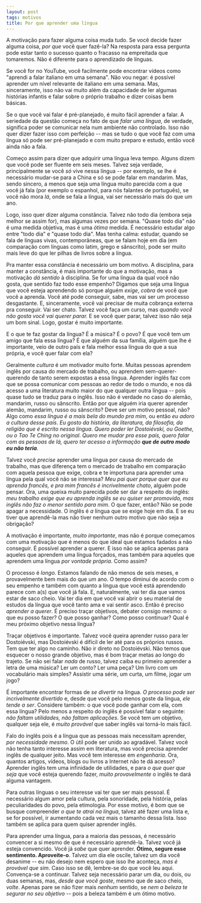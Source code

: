 ```yaml
---
layout: post
tags: motivos
title: Por que aprender uma língua
---
```


A motivação para fazer alguma coisa muda tudo. Se você decide fazer alguma coisa, *por que* você quer fazê-la? Na resposta para essa pergunta pode estar tanto o sucesso quanto o fracasso na empreitada que tomaremos. Não é diferente para o aprendizado de línguas.

Se você for no YouTube, você facilmente pode encontrar vídeos como "aprendi a falar italiano em uma semana". Não vou negar: é possível aprender um nível relevante de italiano em uma semana. Mas, sinceramente, isso não vai muito além da capacidade de ler algumas histórias infantis e falar sobre o próprio trabalho e dizer coisas bem básicas.

Se o que você vai falar é pré-planejado, é muito fácil aprender a falar. A seriedade da questão começa no fato de que *falar uma língua*, de verdade, significa poder se comunicar nela num ambiente não controlado. Isso não quer dizer fazer isso com perfeição -- mas se tudo o que você faz com uma língua só pode ser pré-planejado e com muito preparo e estudo, então você ainda não a fala.

Começo assim para dizer que adquirir uma língua leva tempo. Alguns dizem que você pode ser fluente em seis meses. Talvez seja verdade, principalmente se você *só* vive nessa língua -- por exemplo, se lhe é necessário mudar-se para a China e só se pode falar em mandarim. Mas, sendo sincero, a menos que seja uma língua muito parecida com a que você já fala (por exemplo o espanhol, para nós falantes de português), se você não mora *lá*, onde se fala a língua, vai ser necessário mais do que um ano.

Logo, isso quer dizer alguma constância. Talvez não todo dia (embora seja melhor se assim for), mas algumas vezes por semana. "Quase todo dia" não é uma medida objetiva, mas é uma *ótima* medida. É necessário estudar algo entre "todo dia" e "quase todo dia". Mas tenha calma: estudar, quando se fala de línguas vivas, contemporâneas, que se falam hoje em dia (em comparação com línguas como latim, grego e sânscrito), pode ser muito mais leve do que ler pilhas de livros sobre a língua. 

Pra manter essa constância é necessário um bom motivo. A disciplina, para manter a constância, é mais importante do que a motivação, mas a motivação *dá sentido* à disciplina. Se for uma língua da qual você não gosta, que sentido faz todo esse empenho? Digamos que seja uma língua que você esteja aprendendo só porque alguém *exige*, *cobra* de você que você a aprenda. Você até pode conseguir, sabe, mas vai ser um processo desgastante. E, sinceramente, você vai precisar de muita cobrança externa pra conseguir. Vai ser chato. Talvez você faça um curso, mas *quando você não gosta você vai querer parar.* E se você quer parar, talvez isso não seja um bom sinal. Logo, gostar é muito importante.

E o que te faz gostar da língua? É a música? É o povo? É que você tem um amigo que fala essa língua? É que alguém da sua família, alguém que lhe é importante, veio de outro país e fala melhor essa língua do que a sua própria, e você quer falar com ela? 

Geralmente *cultura* é um motivador muito forte. Muitas pessoas aprendem inglês por causa do mercado de trabalho, ou aprendem sem-querer-querendo de tanto serem expostas a essa língua. Aprender inglês faz com que se possa comunicar com pessoas ao redor de todo o mundo, e nos dá acesso a uma literatura muito maior do que qualquer outra língua -- pois quase tudo se traduz para o inglês. Isso não é verdade no caso do alemão, mandarim, russo ou sânscrito. Então por que alguém iria querer aprender alemão, mandarim, russo ou sânscrito? Deve ser um motivo pessoal, não? Algo como *essa língua é a mais bela do mundo pra mim*, ou então *eu adoro a cultura desse país*. *Eu gosto da história, da literatura, da filosofia, da religião que é escrito nessa língua*. *Quero poder ler Dostoiévski, ou Goethe, ou o Tao Te Ching no original*. *Quero me mudar pra esse país, quero falar com as pessoas de lá, quero ter acesso a informação **que de outro modo eu não teria**.* 

Talvez você *precise* aprender uma língua por causa do mercado de trabalho, mas que diferença tem o mercado de trabalho em comparação com aquela pessoa que exige, cobra e te importuna para aprender uma língua pela qual você não se interessa? *Meu pai quer porque quer que eu aprenda francês, e pra mim francês é incrivelmente chato*, alguém pode pensar. Ora, uma queixa muito parecida pode ser dar a respeito do inglês: *meu trabalho exige que eu aprenda inglês se eu quiser ser promovido, mas inglês não faz o menor sentido para mim*. O que fazer, então? Não se pode apagar a necessidade. O inglês é *a* língua que se exige hoje em dia. E se eu tiver que aprendê-la mas não tiver nenhum outro motivo que não seja a obrigação?

A motivação é importante, *muito importante*, mas não é porque começamos com uma motivação que é menos do que ideal que estamos fadados a não conseguir. É possível aprender a querer. E isso não se aplica apenas para aqueles que aprendem uma língua forçados, mas também para aqueles que aprendem uma língua *por vontade própria*. Como assim?

O processo é *longo*. Estamos falando de não menos de seis meses, e provavelmente bem mais do que um ano. O tempo diminui de acordo com o seu empenho e também com quanto a língua que você está aprendendo parece com a(s) que você já fala. E, naturalmente, vai ter dia que vamos estar de saco cheio. Vai ter dia em que você vai abrir o seu material de estudos da língua que você tanto ama e vai sentir asco. Então é preciso *aprender a querer*. É preciso traçar objetivos, debater consigo mesmo: o que eu posso fazer? O que posso ganhar? Como posso continuar? Qual é meu próximo objetivo nessa língua?

Traçar objetivos é importante. Talvez você queira aprender russo para ler Dostoiévski, mas Dostoiévski é difícil de ler até para os próprios russos. Tem que ter algo no caminho. Não ir direto no Dostoiévski. Não temos que esquecer o nosso grande objetivo, mas é bom traçar metas ao longo do trajeto. Se não sei falar *nada* de russo, talvez caiba eu primeiro aprender a letra de uma música? Ler um conto? Ler uma peça? Um livro com um vocabulário mais simples? Assistir uma série, um curta, um filme, jogar um jogo? 

É importante encontrar formas de *se divertir* na língua. *O processo pode ser incrivelmente divertido* e, desde que você pelo menos goste da língua, *ele tende a ser*. Considere também: o que você pode ganhar com ela, com essa língua? Pelo menos a respeito do inglês é possível falar o seguinte: *não faltam utilidades, não faltam aplicações*. Se você tem *um* objetivo, qualquer seja ele, é *muito provável* que saber inglês vai torná-lo mais fácil. 

Falo do inglês pois é a língua que as pessoas mais necessitam aprender, *por necessidade mesmo*. O útil pode ser unido ao agradável. Talvez você não tenha tanto interesse assim em literatura, mas você precisa aprender inglês de qualquer jeito. Mas você tem interesse em *engenharia*. Ora, quantos artigos, vídeos, blogs ou livros a Internet não te dá acesso? Aprender inglês tem uma infinidade de utilidades, e para *o que quer que seja* que você esteja querendo fazer, *muito provavelmente* o inglês te dará alguma vantagem.

Para outras línguas o seu interesse vai ter que ser mais pessoal. É necessário algum amor pela cultura, pela sonoridade, pela história, pelas peculiaridades do povo, pela etimologia. Por esse motivo, é bom que se busque compreender *o que te atrai na língua*, talvez até fazer uma lista e, se for possível, ir aumentando cada vez mais o tamanho dessa lista. Isso também se aplica para quem quiser aprender inglês.

Para aprender uma língua, para a maioria das pessoas, é necessário convencer a si mesmo de que é necessário aprendê-la. Talvez você já esteja convencido. Você já *sabe* que quer aprender. **Ótimo, segure esse sentimento. Aproveite-o**. Talvez um dia ele oscile, talvez um dia você desanime -- eu não desejo nem espero que isso lhe aconteça, *mas é provável que sim*. Caso isso se dê, lembre-se do que você leu aqui. Convença-se a continuar. Talvez seja necessário parar um dia, ou dois, ou duas semanas, mas, *desde que você goste*, mesmo que de saco cheio, *volte*. Apenas pare se não fizer mais *nenhum* sentido, se *nem a beleza te segurar no seu objetivo* -- pois a beleza também é um ótimo motivo. 